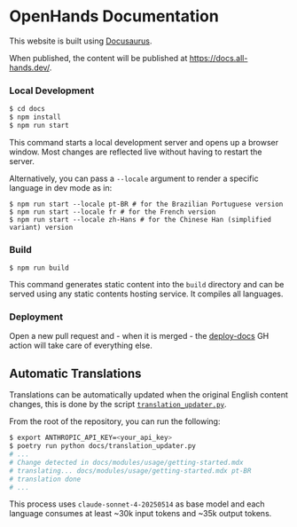 # OpenHands Documentation

This website is built using [Docusaurus](https://docusaurus.io/).

When published, the content will be published at https://docs.all-hands.dev/.

### Local Development

```bash
$ cd docs
$ npm install
$ npm run start
```

This command starts a local development server and opens up a browser window.
Most changes are reflected live without having to restart the server.

Alternatively, you can pass a `--locale` argument to render a specific language in dev mode as in:

```
$ npm run start --locale pt-BR # for the Brazilian Portuguese version
$ npm run start --locale fr # for the French version
$ npm run start --locale zh-Hans # for the Chinese Han (simplified variant) version
```

### Build

```
$ npm run build
```

This command generates static content into the `build` directory and can be served using any static contents hosting service.
It compiles all languages.

### Deployment

Open a new pull request and - when it is merged - the [deploy-docs](.github/workflows/deploy-docs.yml) GH action will take care of everything else.

## Automatic Translations

Translations can be automatically updated when the original English content changes, this is done by the script [`translation_updater.py`](./translation_updater.py).

From the root of the repository, you can run the following:

```bash
$ export ANTHROPIC_API_KEY=<your_api_key>
$ poetry run python docs/translation_updater.py
# ...
# Change detected in docs/modules/usage/getting-started.mdx
# translating... docs/modules/usage/getting-started.mdx pt-BR
# translation done
# ...
```

This process uses `claude-sonnet-4-20250514` as base model and each language consumes at least ~30k input tokens and ~35k output tokens.
